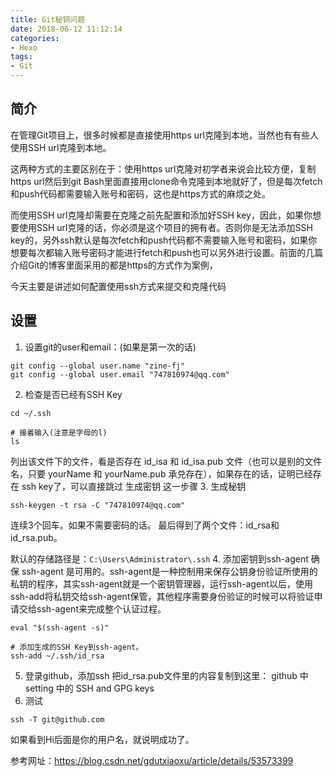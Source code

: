 ```yaml
---
title: Git秘钥问题
date: 2018-06-12 11:12:14
categories: 
- Hexo
tags:
- Git
---
```

## 简介
在管理Git项目上，很多时候都是直接使用https url克隆到本地，当然也有有些人使用SSH url克隆到本地。

这两种方式的主要区别在于：使用https url克隆对初学者来说会比较方便，复制https url然后到git Bash里面直接用clone命令克隆到本地就好了，但是每次fetch和push代码都需要输入账号和密码，这也是https方式的麻烦之处。

而使用SSH url克隆却需要在克隆之前先配置和添加好SSH key，因此，如果你想要使用SSH url克隆的话，你必须是这个项目的拥有者。否则你是无法添加SSH key的，另外ssh默认是每次fetch和push代码都不需要输入账号和密码，如果你想要每次都输入账号密码才能进行fetch和push也可以另外进行设置。前面的几篇介绍Git的博客里面采用的都是https的方式作为案例，

今天主要是讲述如何配置使用ssh方式来提交和克隆代码

## 设置
1. 设置git的user和email：(如果是第一次的话)
``` shell
git config --global user.name "zine-fj"
git config --global user.email "747810974@qq.com"
```
2. 检查是否已经有SSH Key
``` shell
cd ~/.ssh

# 接着输入(注意是字母的l)
ls
```
列出该文件下的文件，看是否存在 id_isa 和 id_isa.pub 文件（也可以是别的文件名，只要 yourName 和 yourName.pub 承兑存在），如果存在的话，证明已经存在 ssh key了，可以直接跳过 生成密钥 这一步骤
3. 生成秘钥
``` shell
ssh-keygen -t rsa -C "747810974@qq.com"
```
连续3个回车。如果不需要密码的话。 
最后得到了两个文件：id_rsa和id_rsa.pub。

默认的存储路径是：``C:\Users\Administrator\.ssh``
4. 添加密钥到ssh-agent
确保 ssh-agent 是可用的。ssh-agent是一种控制用来保存公钥身份验证所使用的私钥的程序，其实ssh-agent就是一个密钥管理器，运行ssh-agent以后，使用ssh-add将私钥交给ssh-agent保管，其他程序需要身份验证的时候可以将验证申请交给ssh-agent来完成整个认证过程。
``` shell
eval "$(ssh-agent -s)"

# 添加生成的SSH Key到ssh-agent。
ssh-add ~/.ssh/id_rsa
```
5. 登录github，添加ssh
把id_rsa.pub文件里的内容复制到这里： github 中 setting 中的 SSH and GPG keys
6. 测试
``` shell
ssh -T git@github.com
```
如果看到Hi后面是你的用户名，就说明成功了。

参考网址：https://blog.csdn.net/gdutxiaoxu/article/details/53573399